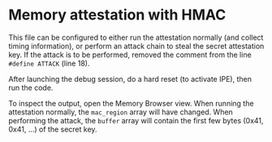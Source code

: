  # Memory attestation with HMAC
 
 This file can be configured to either run the attestation normally (and collect timing information), or perform  an attack chain to steal the secret attestation key. If the attack is to be performed, removed the comment from the line `#define ATTACK` (line 18).
 
 After launching the debug session, do a hard reset (to activate IPE), then run the code.
 
 To inspect the output, open the Memory Browser view.
 When running the attestation normally, the `mac_region` array will have changed.
 When performing the attack, the `buffer` array will contain the first
 few bytes (0x41, 0x41, ...) of the secret key.

